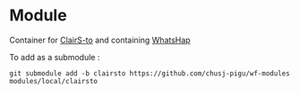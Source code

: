 # Module

Container for [ClairS-to](https://github.com/HKU-BAL/ClairS-TO?tab=readme-ov-file) and containing [WhatsHap](https://whatshap.readthedocs.io/en/latest/index.html)

To add as a submodule :
```
git submodule add -b clairsto https://github.com/chusj-pigu/wf-modules modules/local/clairsto
```



